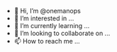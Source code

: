 - 👋 Hi, I’m @onemanops
- 👀 I’m interested in ...
- 🌱 I’m currently learning ...
- 💞️ I’m looking to collaborate on ...
- 📫 How to reach me ...

<!---
onemanops/onemanops is a ✨ special ✨ repository because its `README.md` (this file) appears on your GitHub profile.
You can click the Preview link to take a look at your changes.
--->
